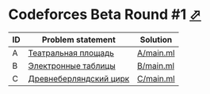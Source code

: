 # Codeforces Beta Round #1 [⬀](http://codeforces.com/contest/1)

| ID | Problem statement                                                      | Solution               |
|----|------------------------------------------------------------------------|------------------------|
| A  | [Театральная площадь](http://codeforces.com/problemset/problem/1/A)    | [A/main.ml](A/main.ml) |
| B  | [Электронные таблицы](http://codeforces.com/problemset/problem/1/B)    | [B/main.ml](B/main.ml) |
| C  | [Древнеберляндский цирк](http://codeforces.com/problemset/problem/1/C) | [C/main.ml](C/main.ml) |

